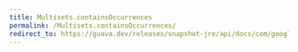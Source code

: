 ```yaml
---
title: Multisets.containsOccurrences
permalink: /Multisets.containsOccurrences/
redirect_to: https://guava.dev/releases/snapshot-jre/api/docs/com/google/common/collect/Multisets.html#containsOccurrences-com.google.common.collect.Multiset-com.google.common.collect.Multiset-
---
```

